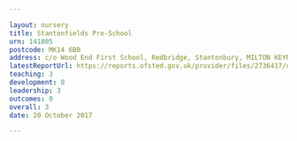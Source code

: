 ```yaml
---

layout: nursery
title: Stantonfields Pre-School
urn: 141805
postcode: MK14 6BB
address: c/o Wood End First School, Redbridge, Stantonbury, MILTON KEYNES, MK14 6BB
latestReportUrl: https://reports.ofsted.gov.uk/provider/files/2736417/urn/141805.pdf
teaching: 3
development: 0
leadership: 3
outcomes: 0
overall: 3
date: 20 October 2017

---
```

